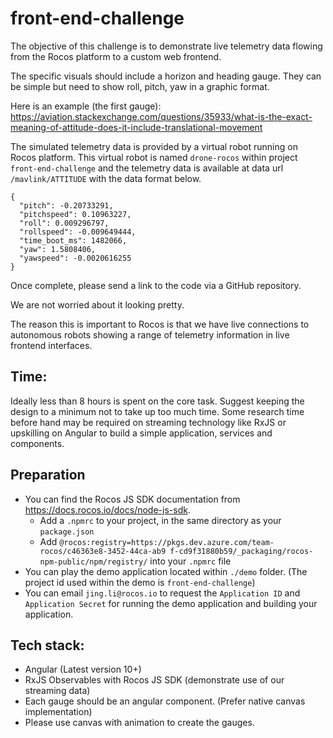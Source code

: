 # front-end-challenge

The objective of this challenge is to demonstrate live telemetry data flowing from the Rocos platform to a custom web frontend.

The specific visuals should include a horizon and heading gauge. They can be simple but need to show roll, pitch, yaw in a graphic format.

Here is an example (the first gauge): https://aviation.stackexchange.com/questions/35933/what-is-the-exact-meaning-of-attitude-does-it-include-translational-movement

The simulated telemetry data is provided by a virtual robot running on Rocos platform. This virtual robot is named `drone-rocos` within project `front-end-challenge` and the telemetry data is available at data url `/mavlink/ATTITUDE` with the data format below. 

```
{
  "pitch": -0.20733291,
  "pitchspeed": 0.10963227,
  "roll": 0.009296797,
  "rollspeed": -0.009649444,
  "time_boot_ms": 1482066,
  "yaw": 1.5808406,
  "yawspeed": -0.0020616255
}
```


Once complete, please send a link to the code via a GitHub repository.  

We are not worried about it looking pretty.

The reason this is important to Rocos is that we have live connections to autonomous robots showing a range of telemetry information in live frontend interfaces.


## Time:

Ideally less than 8 hours is spent on the core task.  Suggest keeping the design to a minimum not to take up too much time.  Some research time before hand may be required on streaming technology like RxJS or upskilling on Angular to build a simple application, services and components.

## Preparation
- You can find the Rocos JS SDK documentation from https://docs.rocos.io/docs/node-js-sdk. 
  - Add a `.npmrc` to your project, in the same directory as your `package.json`
  - Add `@rocos:registry=https://pkgs.dev.azure.com/team-rocos/c46363e8-3452-44ca-ab9 f-cd9f31880b59/_packaging/rocos-npm-public/npm/registry/` into your `.npmrc` file
- You can play the demo application located within `./demo` folder. (The project id used within the demo is `front-end-challenge`)
- You can email `jing.li@rocos.io` to request the `Application ID` and `Application Secret` for running the demo application and building your application.

## Tech stack:
- Angular (Latest version 10+)
- RxJS Observables with Rocos JS SDK (demonstrate use of our streaming data)
- Each gauge should be an angular component. (Prefer native canvas implementation) 
- Please use canvas with animation to create the gauges.
